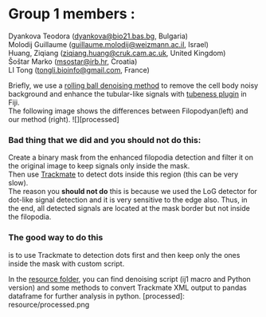 # Group 1 members :<br> 
Dyankova Teodora (<dyankova@bio21.bas.bg>, Bulgaria)<br>
Molodij Guillaume (<guillaume.molodij@weizmann.ac.il>, Israel)<br>
Huang, Ziqiang (<ziqiang.huang@cruk.cam.ac.uk>, United Kingdom)<br>
Šoštar Marko (<msostar@irb.hr>, Croatia)<br>
LI Tong (<tongli.bioinfo@gmail.com>, France)<br>

Briefly, we use a [rolling ball denoising method](https://imagej.net/Rolling_Ball_Background_Subtraction) to remove the cell body noisy background and enhance the tubular-like signals with [tubeness plugin](https://www.longair.net/edinburgh/imagej/tubeness/) in Fiji.<br>
The following image shows the differences between Filopodyan(left) and our method (right).
![][processed]
### __Bad thing that we did and you should not do this__:
Create a binary mask from the enhanced filopodia detection and filter it on the original image to keep signals only inside the mask.<br>
Then use [Trackmate](https://imagej.net/TrackMate) to detect dots inside this region (this can be very slow). <br>
The reason you __should not do__ this is because we used the LoG detector for dot-like signal detection and it is very sensitive to the edge also. Thus, in the end, all detected signals are located at the mask border but not inside the filopodia.<br>
### __The good way to do this__ <br>
is to use Trackmate to detection dots first and then keep only the ones inside the mask with custom script.

In the [resource folder](resource), you can find denoising script (ij1 macro and Python version) and some methods to convert Trackmate XML output to pandas dataframe for further analysis in python.
[processed]: resource/processed.png